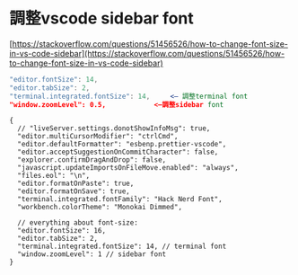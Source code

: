 # 調整vscode sidebar font

[https://stackoverflow.com/questions/51456526/how-to-change-font-size-in-vs-code-sidebar](https://stackoverflow.com/questions/51456526/how-to-change-font-size-in-vs-code-sidebar)

```jsx
"editor.fontSize": 14,
"editor.tabSize": 2,
"terminal.integrated.fontSize": 14,     <— 調整terminal font
"window.zoomLevel": 0.5,            <—調整sidebar font
```

```
{
  // "liveServer.settings.donotShowInfoMsg": true,
  "editor.multiCursorModifier": "ctrlCmd",
  "editor.defaultFormatter": "esbenp.prettier-vscode",
  "editor.acceptSuggestionOnCommitCharacter": false,
  "explorer.confirmDragAndDrop": false,
  "javascript.updateImportsOnFileMove.enabled": "always",
  "files.eol": "\n",
  "editor.formatOnPaste": true,
  "editor.formatOnSave": true,
  "terminal.integrated.fontFamily": "Hack Nerd Font",
  "workbench.colorTheme": "Monokai Dimmed",

  // everything about font-size:
  "editor.fontSize": 16,
  "editor.tabSize": 2,
  "terminal.integrated.fontSize": 14, // terminal font
  "window.zoomLevel": 1 // sidebar font
}

```
